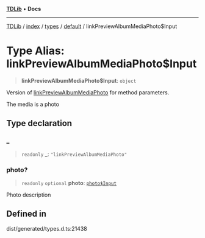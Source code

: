 [**TDLib**](../../../../../../README.md) • **Docs**

***

[TDLib](../../../../../../modules.md) / [index](../../../../../README.md) / [types](../../../README.md) / [default](../README.md) / linkPreviewAlbumMediaPhoto$Input

# Type Alias: linkPreviewAlbumMediaPhoto$Input

> **linkPreviewAlbumMediaPhoto$Input**: `object`

Version of [linkPreviewAlbumMediaPhoto](linkPreviewAlbumMediaPhoto.md) for method parameters.

The media is a photo

## Type declaration

### \_

> `readonly` **\_**: `"linkPreviewAlbumMediaPhoto"`

### photo?

> `readonly` `optional` **photo**: [`photo$Input`](photo$Input.md)

Photo description

## Defined in

dist/generated/types.d.ts:21438
